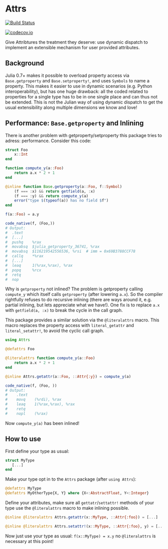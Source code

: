 
# Attrs

[![Build Status](https://travis-ci.org/simonfxr/Attrs.jl.svg?branch=master)](https://travis-ci.org/simonfxr/Attrs.jl)

[![codecov.io](http://codecov.io/github/simonfxr/Attrs.jl/coverage.svg?branch=master)](http://codecov.io/github/simonfxr/Attrs.jl?branch=master)

Give Attribtures the treatment they deserve: use dynamic dispatch to implement
an extensible mechanism for user provided attributes.

## Background

Julia 0.7+ makes it possible to overload property access via `Base.getproperty`
and `Base.setproperty!`, and uses `Symbols` to name a property. This makes it
easier to use in dynamic scenarios (e.g. Python interoperability), but has one
huge drawback: all the coded related to properties for a single type has to be
in one single place and can thus not be extended. This is not the Julian way of
using dynamic dispatch to get the usual extensibility along multiple dimensions
we know and love!

## Performance: `Base.getproperty` and Inlining

There is another problem with getproperty/setproperty this package tries to adress: performance. Consider this code:

```julia
struct Foo
    x::Int
end

function compute_y(a::Foo)
    return a.x * 2 + 1
end

@inline function Base.getproperty(a::Foo, f::Symbol)
    (f === :x) && return getfield(a, :x)
    (f === :y) && return compute_y(a)
    error("type $(typeof(a)) has no field $f")
end

f(a::Foo) = a.y

code_native(f, (Foo,))
# Output:
#  .text
#  [...]
#  pushq    %rax
#  movabsq  $julia_getproperty_36741, %rax
#  movabsq  $116219542556536, %rsi  # imm = 0x69B3788CCF78
#  callq    *%rax
#  [...]
#  leaq     1(%rax,%rax), %rax
#  popq     %rcx
#  retq
#  nop 
```

Why is `getproperty` not inlined? The problem is getproperty calling `compute_y`
which itself calls `getproperty` (after lowering `a.x`). So the compiler
rightfully refuses to do recursive inlining (there are ways around it, e.g.
partial inlining, but lets appreciate what we have!). One fix is to replace
`a.x` with `getfield(a, :x)` to break the cycle in the call graph. 

This package provides a similar solution via the `@literalattrs` macro. This
macro replaces the property access with `literal_getattr` and
`literal_setattr!`, to avoid the cyclic call graph.

```julia
using Attrs

@defattrs Foo

@literalattrs function compute_y(a::Foo)
    return a.x * 2 + 1
end

@inline Attrs.getattr(a::Foo, ::Attr{:y}) = compute_y(a)

code_native(f, (Foo, ))
# Output:
#    .text
#    movq    (%rdi), %rax
#    leaq    1(%rax,%rax), %rax
#    retq
#    nopl    (%rax)
```

Now `compute_y(a)` has been inlined!

## How to use

First define your type as usual:
```julia
struct MyType
   [...]
end
```

Make your type opt in to the `Attrs` package (after `using Attrs`):
```julia
@defattrs MyType
@defattrs MyOtherType{X, Y} where {X<:AbstractFloat, Y<:Integer}
```

Define your attributes, make sure all `gettatr`/`settattr!` methods of your type
use the `@literalattrs` macro to make inlining possible.
```julia
@inline @literalattrs Attrs.getattr(x::MyType, ::Attr{:foo}) = [...]

@inline @literalattrs Attrs.setattr!(x::MyType, ::Attr{:foo}, y) = [...]
```

Now just use your type as usual: `f(x::MyType) = x.y` no `@literalattrs` is
necessary at this point!
